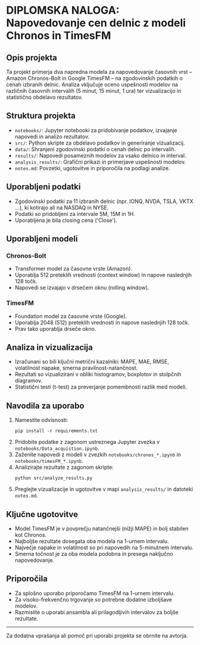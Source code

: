 # DIPLOMSKA NALOGA: Napovedovanje cen delnic z modeli Chronos in TimesFM

## Opis projekta

Ta projekt primerja dva napredna modela za napovedovanje časovnih vrst – Amazon Chronos-Bolt in Google TimesFM – na zgodovinskih podatkih o cenah izbranih delnic. Analiza vključuje oceno uspešnosti modelov na različnih časovnih intervalih (5 minut, 15 minut, 1 ura) ter vizualizacijo in statistično obdelavo rezultatov.

## Struktura projekta

- `notebooks/`: Jupyter notebooki za pridobivanje podatkov, izvajanje napovedi in analizo rezultatov.
- `src/`: Python skripte za obdelavo podatkov in generiranje vizualizacij.
- `data/`: Shranjeni zgodovinski podatki o cenah delnic po intervalih.
- `results/`: Napovedi posameznih modelov za vsako delnico in interval.
- `analysis_results/`: Grafični prikazi in primerjave uspešnosti modelov.
- `notes.md`: Povzetki, ugotovitve in priporočila na podlagi analize.

## Uporabljeni podatki

- Zgodovinski podatki za 11 izbranih delnic (npr. IONQ, NVDA, TSLA, VKTX ...), ki kotirajo ali na NASDAQ in NYSE.
- Podatki so pridobljeni za intervale 5M, 15M in 1H.
- Uporabljena je bila closing cena ('Close').

## Uporabljeni modeli

### Chronos-Bolt
- Transformer model za časovne vrste (Amazon).
- Uporablja 512 preteklih vrednosti (context window) in napove naslednjih 128 točk.
- Napovedi se izvajajo v drsečem oknu (rolling window).

### TimesFM
- Foundation model za časovne vrste (Google).
- Uporablja 2048 (512) preteklih vrednosti in napove naslednjih 128 točk.
- Prav tako uporablja drseče okno.

## Analiza in vizualizacija

- Izračunani so bili ključni metrični kazalniki: MAPE, MAE, RMSE, volatilnost napake, smerna pravilnost-natančnost.
- Rezultati so vizualizirani v obliki histogramov, boxplotov in stolpčnih diagramov.
- Statistični testi (t-test) za preverjanje pomembnosti razlik med modeli.

## Navodila za uporabo

1. Namestite odvisnosti:
   ```
   pip install -r requirements.txt
   ```
2. Pridobite podatke z zagonom ustreznega Jupyter zvezka v `notebooks/Data_acquistion.ipynb`.
3. Zaženite napovedi z modeli v zvezkih `notebooks/chronos_*.ipynb` in `notebooks/timesFM_*.ipynb`.
4. Analizirajte rezultate z zagonom skripte:
   ```
   python src/analyze_results.py
   ```
5. Preglejte vizualizacije in ugotovitve v mapi `analysis_results/` in datoteki `notes.md`.

## Ključne ugotovitve

- Model TimesFM je v povprečju natančnejši (nižji MAPE) in bolj stabilen kot Chronos.
- Najboljše rezultate dosegata oba modela na 1-urnem intervalu.
- Največje napake in volatilnost so pri napovedih na 5-minutnem intervalu.
- Smerna točnost je za oba modela podobna in presega naključno napovedovanje.

## Priporočila

- Za splošno uporabo priporočamo TimesFM na 1-urnem intervalu.
- Za visoko-frekvenčno trgovanje so potrebne dodatne izboljšave modelov.
- Razmislite o uporabi ansambla ali prilagodljivih intervalov za boljše rezultate.

---

Za dodatna vprašanja ali pomoč pri uporabi projekta se obrnite na avtorja.
